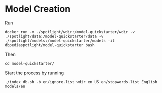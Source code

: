 # Model Creation

Run

```
docker run -v ./spotlight/wdir:/model-quickstarter/wdir -v ./spotlight/data:/model-quickstarter/data -v ./spotlight/models:/model-quickstarter/models -it dbpediaspotlight/model-quickstarter bash
```

Then

```
cd model-quickstarter/
```

Start the process by running

```
./index_db.sh -b en/ignore.list wdir en_US en/stopwords.list English models/en
```



